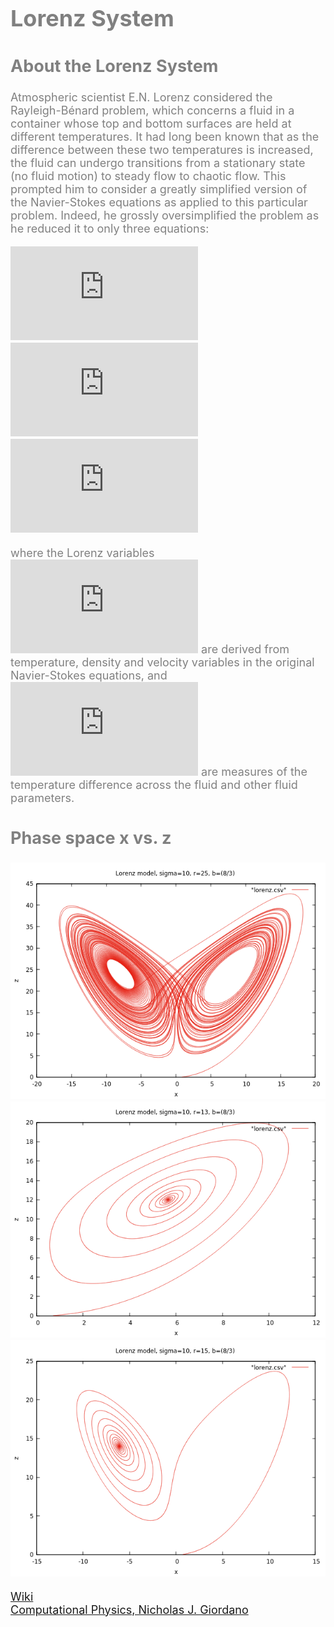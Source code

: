 <font color='gray' size=4>
    
# Lorenz System

## About the Lorenz System
Atmospheric scientist E.N. Lorenz considered the Rayleigh-Bénard problem, which concerns a fluid in a container whose top and bottom surfaces are held at different 
temperatures. It had long 
been known that as the difference between these two temperatures is increased, the fluid can undergo transitions from a stationary state (no fluid motion) to steady
flow to chaotic flow. This prompted him to consider a greatly simplified version of the Navier-Stokes equations as applied to this particular problem. Indeed, he 
grossly oversimplified the problem as he reduced it to only three equations:

![equation](https://latex.codecogs.com/gif.latex?%5Cdfrac%7Bdx%7D%7Bdt%7D%3D%5Csigma%28y-x%29) \
![equation](https://latex.codecogs.com/gif.latex?%5Cdfrac%7Bdy%7D%7Bdt%7D%3D-xz&plus;rx-y) \
![equation](https://latex.codecogs.com/gif.latex?%5Cdfrac%7Bdz%7D%7Bdt%7D%3Dxy-bz) 

where the Lorenz variables 
![equation](https://latex.codecogs.com/gif.latex?x%2C%20y%2C%20z)
are derived from temperature, density and velocity variables in the original Navier-Stokes equations, and 
![equation](https://latex.codecogs.com/gif.latex?%5Csigma%2C%20r%2C%20b)
are measures of the temperature difference across the fluid and other fluid parameters. 

## Phase space x vs. z
![Test Image 1](lorenz1.png)
![Test Image 2](lorenz2.png)
![Test Image 3](lorenz3.png)



[Wiki](https://en.wikipedia.org/wiki/Lorenz_system)\
[Computational Physics, Nicholas J. Giordano](https://www.google.com/search?q=Computational+Physics,+Nicholas+J.+Giordano&source=lmns&bih=626&biw=1366&client=firefox-b-d&hl=es&sa=X&ved=2ahUKEwjE6Ke22_nuAhXDa6wKHfJHAksQ_AUoAHoECAEQAA)

